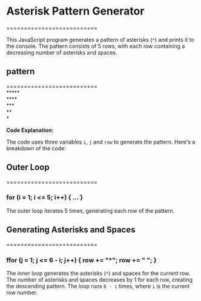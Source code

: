 # Asterisk Pattern Generator
==========================

This JavaScript program generates a pattern of asterisks (`*`) and prints it to the console. The pattern consists of 5 rows, with each row containing a decreasing number of asterisks and spaces.

## pattern
==========================
   </br >
 *****</br>
 ****</br>
 ***</br>
 **</br>
 *</br>

 **Code Explanation:**

The code uses three variables `i`, `j` and `row` to generate the pattern. Here's a breakdown of the code:
## Outer Loop
==========================

### for (i = 1; i <= 5; i++) { ... } 
The outer loop iterates 5 times, generating each row of the pattern.

## Generating Asterisks and Spaces
==========================
### ffor (j = 1; j <= 6 - i; j++) { row += "*"; row += " "; }
The inner loop generates the asterisks (`*`) and spaces for the current row. The number of asterisks and spaces decreases by 1 for each row, creating the descending pattern. The loop runs `6 - i` times, where `i` is the current row number.
